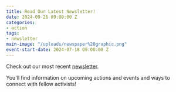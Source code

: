 ```yaml
---
title: Read Our Latest Newsletter!
date: 2024-09-26 09:00:00 Z
categories:
- action
tags:
- newsletter
main-image: "/uploads/newspaper%20graphic.png"
event-start-date: 2024-07-18 09:00:00 Z
---
```


Check out our most recent [newsletter](https://mailchi.mp/126fe176f744/2024-10-10-indivisiblelab-newsletter-10346687).

You'll find information on upcoming actions and events and ways to connect with fellow activists! 